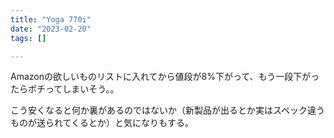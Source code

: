 ```yaml
---
title: "Yoga 770i"
date: "2023-02-20"
tags: []

---
```


Amazonの欲しいものリストに入れてから値段が8%下がって、もう一段下がったらポチってしまいそう。。

こう安くなると何か裏があるのではないか（新製品が出るとか実はスペック違うものが送られてくるとか）と気になりもする。
